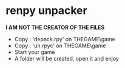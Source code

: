 # renpy unpacker

**I AM NOT THE CREATOR OF THE FILES**

- Copy : 'depack.rpy' on THEGAME\game
- Copy : 'un.rpyc' on THEGAME\game
- Start your game
- A folder will be created, open it and enjoy
